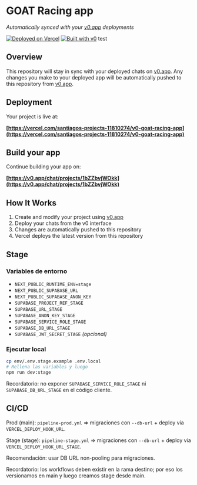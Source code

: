 # GOAT Racing app

*Automatically synced with your [v0.app](https://v0.app) deployments*

[![Deployed on Vercel](https://img.shields.io/badge/Deployed%20on-Vercel-black?style=for-the-badge&logo=vercel)](https://vercel.com/santiagos-projects-11810274/v0-goat-racing-app)
[![Built with v0](https://img.shields.io/badge/Built%20with-v0.app-black?style=for-the-badge)](https://v0.app/chat/projects/1bZZbvjWOkk)
test

## Overview

This repository will stay in sync with your deployed chats on [v0.app](https://v0.app).
Any changes you make to your deployed app will be automatically pushed to this repository from [v0.app](https://v0.app).

## Deployment

Your project is live at:

**[https://vercel.com/santiagos-projects-11810274/v0-goat-racing-app](https://vercel.com/santiagos-projects-11810274/v0-goat-racing-app)**

## Build your app

Continue building your app on:

**[https://v0.app/chat/projects/1bZZbvjWOkk](https://v0.app/chat/projects/1bZZbvjWOkk)**

## How It Works

1. Create and modify your project using [v0.app](https://v0.app)
2. Deploy your chats from the v0 interface
3. Changes are automatically pushed to this repository
4. Vercel deploys the latest version from this repository

## Stage

### Variables de entorno

- `NEXT_PUBLIC_RUNTIME_ENV=stage`
- `NEXT_PUBLIC_SUPABASE_URL`
- `NEXT_PUBLIC_SUPABASE_ANON_KEY`
- `SUPABASE_PROJECT_REF_STAGE`
- `SUPABASE_URL_STAGE`
- `SUPABASE_ANON_KEY_STAGE`
- `SUPABASE_SERVICE_ROLE_STAGE`
- `SUPABASE_DB_URL_STAGE`
- `SUPABASE_JWT_SECRET_STAGE` *(opcional)*

### Ejecutar local

```bash
cp env/.env.stage.example .env.local
# Rellena las variables y luego
npm run dev:stage
```

Recordatorio: no exponer `SUPABASE_SERVICE_ROLE_STAGE` ni `SUPABASE_DB_URL_STAGE` en el código cliente.

## CI/CD

Prod (main): `pipeline-prod.yml` ⇒ migraciones con `--db-url` + deploy vía `VERCEL_DEPLOY_HOOK_URL`.

Stage (stage): `pipeline-stage.yml` ⇒ migraciones con `--db-url` + deploy vía `VERCEL_DEPLOY_HOOK_URL_STAGE`.

Recomendación: usar DB URL non-pooling para migraciones.

Recordatorio: los workflows deben existir en la rama destino; por eso los versionamos en main y luego creamos stage desde main.
